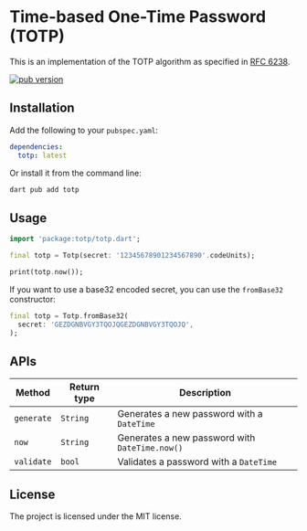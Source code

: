 # Time-based One-Time Password (TOTP)

This is an implementation of the TOTP algorithm as specified in [RFC 6238](https://tools.ietf.org/html/rfc6238).

[![pub version](https://img.shields.io/pub/v/totp.svg)](https://pub.dartlang.org/packages/totp)

## Installation

Add the following to your `pubspec.yaml`:

```yaml
dependencies:
  totp: latest
```

Or install it from the command line:

```bash
dart pub add totp
```

## Usage

```dart
import 'package:totp/totp.dart';

final totp = Totp(secret: '12345678901234567890'.codeUnits);

print(totp.now());
```

If you want to use a base32 encoded secret, you can use the `fromBase32` constructor:

```dart
final totp = Totp.fromBase32(
  secret: 'GEZDGNBVGY3TQOJQGEZDGNBVGY3TQOJQ',
);
```

## APIs

| Method     | Return type | Description                                    |
| ---------- | ----------- | ---------------------------------------------- |
| `generate` | `String`    | Generates a new password with a `DateTime`     |
| `now`      | `String`    | Generates a new password with `DateTime.now()` |
| `validate` | `bool`      | Validates a password with a `DateTime`         |

## License

The project is licensed under the MIT license.
